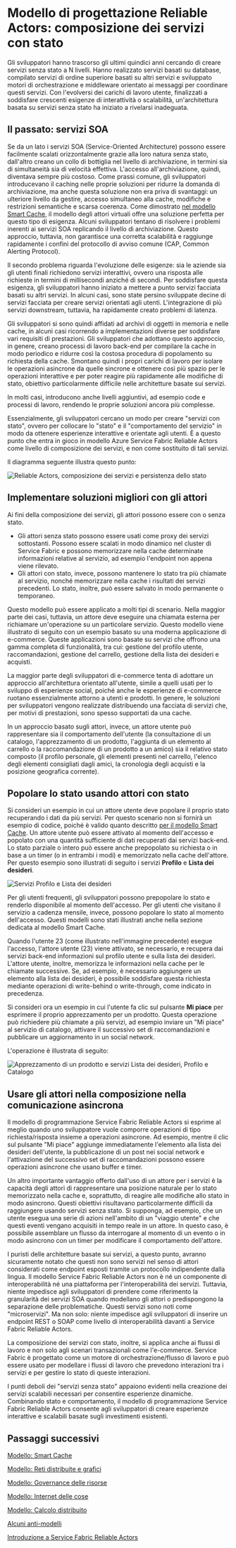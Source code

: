 
<properties
   pageTitle="Modello di composizione del servizio con stato | Microsoft Azure"
   description="Modello di progettazione Service Fabric Reliable Actors che usa attori con stato per mantenere lo stato tra più chiamate al servizio e memorizzare nella cache i risultati dei servizi precedenti."
   services="service-fabric"
   documentationCenter=".net"
   authors="vturecek"
   manager="timlt"
   editor=""/>

<tags
   ms.service="service-fabric"
   ms.devlang="dotnet"
   ms.topic="article"
   ms.tgt_pltfrm="NA"
   ms.workload="NA"
   ms.date="08/05/2015"
   ms.author="vturecek"/>

# Modello di progettazione Reliable Actors: composizione dei servizi con stato

Gli sviluppatori hanno trascorso gli ultimi quindici anni cercando di creare servizi senza stato a N livelli. Hanno realizzato servizi basati su database, compilato servizi di ordine superiore basati su altri servizi e sviluppato motori di orchestrazione e middleware orientato ai messaggi per coordinare questi servizi. Con l'evolversi dei carichi di lavoro utente, finalizzati a soddisfare crescenti esigenze di interattività o scalabilità, un'architettura basata su servizi senza stato ha iniziato a rivelarsi inadeguata.

## Il passato: servizi SOA

Se da un lato i servizi SOA (Service-Oriented Architecture) possono essere facilmente scalati orizzontalmente grazie alla loro natura senza stato, dall'altro creano un collo di bottiglia nel livello di archiviazione, in termini sia di simultaneità sia di velocità effettiva. L'accesso all'archiviazione, quindi, diventava sempre più costoso. Come prassi comune, gli sviluppatori introducevano il caching nelle proprie soluzioni per ridurre la domanda di archiviazione, ma anche questa soluzione non era priva di svantaggi: un ulteriore livello da gestire, accesso simultaneo alla cache, modifiche e restrizioni semantiche e scarsa coerenza. Come dimostrato [nel modello Smart Cache](service-fabric-reliable-actors-pattern-smart-cache.md), il modello degli attori virtuali offre una soluzione perfetta per questo tipo di esigenza. Alcuni sviluppatori tentano di risolvere i problemi inerenti ai servizi SOA replicando il livello di archiviazione. Questo approccio, tuttavia, non garantisce una corretta scalabilità e raggiunge rapidamente i confini del protocollo di avviso comune (CAP, Common Alerting Protocol).

Il secondo problema riguarda l'evoluzione delle esigenze: sia le aziende sia gli utenti finali richiedono servizi interattivi, ovvero una risposta alle richieste in termini di millisecondi anziché di secondi. Per soddisfare questa esigenza, gli sviluppatori hanno iniziato a mettere a punto servizi facciata basati su altri servizi. In alcuni casi, sono state persino sviluppate decine di servizi facciata per creare servizi orientati agli utenti. L'integrazione di più servizi downstream, tuttavia, ha rapidamente creato problemi di latenza.

Gli sviluppatori si sono quindi affidati ad archivi di oggetti in memoria e nelle cache, in alcuni casi ricorrendo a implementazioni diverse per soddisfare vari requisiti di prestazioni. Gli sviluppatori che adottano questo approccio, in genere, creano processi di lavoro back-end per compilare la cache in modo periodico e ridurre così la costosa procedura di popolamento su richiesta della cache. Smontano quindi i propri carichi di lavoro per isolare le operazioni asincrone da quelle sincrone e ottenere così più spazio per le operazioni interattive e per poter reagire più rapidamente alle modifiche di stato, obiettivo particolarmente difficile nelle architetture basate sui servizi.

In molti casi, introducono anche livelli aggiuntivi, ad esempio code e processi di lavoro, rendendo le proprie soluzioni ancora più complesse.

Essenzialmente, gli sviluppatori cercano un modo per creare "servizi con stato", ovvero per collocare lo "stato" e il "comportamento del servizio" in modo da ottenere esperienze interattive e orientate agli utenti. È a questo punto che entra in gioco in modello Azure Service Fabric Reliable Actors come livello di composizione dei servizi, e non come sostituito di tali servizi.

Il diagramma seguente illustra questo punto:

![Reliable Actors, composizione dei servizi e persistenza dello stato][1]

## Implementare soluzioni migliori con gli attori

Ai fini della composizione dei servizi, gli attori possono essere con o senza stato.

* Gli attori senza stato possono essere usati come proxy dei servizi sottostanti. Possono essere scalati in modo dinamico nel cluster di Service Fabric e possono memorizzare nella cache determinate informazioni relative al servizio, ad esempio l'endpoint non appena viene rilevato.
* Gli attori con stato, invece, possono mantenere lo stato tra più chiamate al servizio, nonché memorizzare nella cache i risultati dei servizi precedenti. Lo stato, inoltre, può essere salvato in modo permanente o temporaneo.

Questo modello può essere applicato a molti tipi di scenario. Nella maggior parte dei casi, tuttavia, un attore deve eseguire una chiamata esterna per richiamare un'operazione su un particolare servizio. Questo modello viene illustrato di seguito con un esempio basato su una moderna applicazione di e-commerce. Queste applicazioni sono basate su servizi che offrono una gamma completa di funzionalità, tra cui: gestione del profilo utente, raccomandazioni, gestione del carrello, gestione della lista dei desideri e acquisti.

La maggior parte degli sviluppatori di e-commerce tenta di adottare un approccio all'architettura orientato all'utente, simile a quelli usati per lo sviluppo di esperienze social, poiché anche le esperienze di e-commerce ruotano essenzialmente attorno a utenti e prodotti. In genere, le soluzioni per sviluppatori vengono realizzate distribuendo una facciata di servizi che, per motivi di prestazioni, sono spesso supportati da una cache.

In un approccio basato sugli attori, invece, un attore utente può rappresentare sia il comportamento dell'utente (la consultazione di un catalogo, l'apprezzamento di un prodotto, l'aggiunta di un elemento al carrello o la raccomandazione di un prodotto a un amico) sia il relativo stato composto (il profilo personale, gli elementi presenti nel carrello, l'elenco degli elementi consigliati dagli amici, la cronologia degli acquisti e la posizione geografica corrente).

## Popolare lo stato usando attori con stato

Si consideri un esempio in cui un attore utente deve popolare il proprio stato recuperando i dati da più servizi. Per questo scenario non si fornirà un esempio di codice, poiché è valido quanto descritto [per il modello Smart Cache](service-fabric-reliable-actors-pattern-smart-cache.md). Un attore utente può essere attivato al momento dell'accesso e popolato con una quantità sufficiente di dati recuperati dai servizi back-end. Lo stato parziale o intero può essere anche prepopolato su richiesta o in base a un timer (o in entrambi i modi) e memorizzato nella cache dell'attore. Per questo esempio sono illustrati di seguito i servizi **Profilo** e **Lista dei desideri**.

![Servizi Profilo e Lista dei desideri][2]

Per gli utenti frequenti, gli sviluppatori possono prepopolare lo stato e renderlo disponibile al momento dell'accesso. Per gli utenti che visitano il servizio a cadenza mensile, invece, possono popolare lo stato al momento dell'accesso. Questi modelli sono stati illustrati anche nella sezione dedicata al modello Smart Cache.

Quando l'utente 23 (come illustrato nell'immagine precedente) esegue l'accesso, l'attore utente (23) viene attivato, se necessario, e recupera dai servizi back-end informazioni sul profilo utente e sulla lista dei desideri. L'attore utente, inoltre, memorizza le informazioni nella cache per le chiamate successive. Se, ad esempio, è necessario aggiungere un elemento alla lista dei desideri, è possibile soddisfare questa richiesta mediante operazioni di write-behind o write-through, come indicato in precedenza.

Si consideri ora un esempio in cui l'utente fa clic sul pulsante **Mi piace** per esprimere il proprio apprezzamento per un prodotto. Questa operazione può richiedere più chiamate a più servizi, ad esempio inviare un "Mi piace" al servizio di catalogo, attivare il successivo set di raccomandazioni e pubblicare un aggiornamento in un social network.

L'operazione è illustrata di seguito:

![Apprezzamento di un prodotto e servizi Lista dei desideri, Profilo e Catalogo][3]

## Usare gli attori nella composizione nella comunicazione asincrona
Il modello di programmazione Service Fabric Reliable Actors si esprime al meglio quando uno sviluppatore vuole comporre operazioni di tipo richiesta/risposta insieme a operazioni asincrone. Ad esempio, mentre il clic sul pulsante "Mi piace" aggiunge immediatamente l'elemento alla lista dei desideri dell'utente, la pubblicazione di un post nei social network e l'attivazione del successivo set di raccomandazioni possono essere operazioni asincrone che usano buffer e timer.

Un altro importante vantaggio offerto dall'uso di un attore per i servizi è la capacità degli attori di rappresentare una posizione naturale per lo stato memorizzato nella cache e, soprattutto, di reagire alle modifiche allo stato in modo asincrono. Questi obiettivi risultavano particolarmente difficili da raggiungere usando servizi senza stato. Si supponga, ad esempio, che un utente esegua una serie di azioni nell'ambito di un "viaggio utente" e che questi eventi vengano acquisiti in tempo reale in un attore. In questo caso, è possibile assemblare un flusso da interrogare al momento di un evento o in modo asincrono con un timer per modificare il comportamento dell'attore.

I puristi delle architetture basate sui servizi, a questo punto, avranno sicuramente notato che questi non sono servizi nel senso di attori considerati come endpoint esposti tramite un protocollo indipendente dalla lingua. Il modello Service Fabric Reliable Actors non è né un componente di interoperabilità né una piattaforma per l'interoperabilità dei servizi. Tuttavia, niente impedisce agli sviluppatori di prendere come riferimento la granularità dei servizi SOA quando modellano gli attori o predispongono la separazione delle problematiche. Questi servizi sono noti come "microservizi". Ma non solo: niente impedisce agli sviluppatori di inserire un endpoint REST o SOAP come livello di interoperabilità davanti a Service Fabric Reliable Actors.

La composizione dei servizi con stato, inoltre, si applica anche ai flussi di lavoro e non solo agli scenari transazionali come l'e-commerce. Service Fabric è progettato come un motore di orchestrazione/flusso di lavoro e può essere usato per modellare i flussi di lavoro che prevedono interazioni tra i servizi e per gestire lo stato di queste interazioni.

I punti deboli dei "servizi senza stato" appaiono evidenti nella creazione dei servizi scalabili necessari per consentire esperienze dinamiche. Combinando stato e comportamento, il modello di programmazione Service Fabric Reliable Actors consente agli sviluppatori di creare esperienze interattive e scalabili basate sugli investimenti esistenti.


## Passaggi successivi

[Modello: Smart Cache](service-fabric-reliable-actors-pattern-smart-cache.md)

[Modello: Reti distribuite e grafici](service-fabric-reliable-actors-pattern-distributed-networks-and-graphs.md)

[Modello: Governance delle risorse](service-fabric-reliable-actors-pattern-resource-governance.md)

[Modello: Internet delle cose](service-fabric-reliable-actors-pattern-internet-of-things.md)

[Modello: Calcolo distribuito](service-fabric-reliable-actors-pattern-distributed-computation.md)

[Alcuni anti-modelli](service-fabric-reliable-actors-anti-patterns.md)

[Introduzione a Service Fabric Reliable Actors](service-fabric-reliable-actors-introduction.md)


<!--Image references-->
[1]: ./media/service-fabric-reliable-actors-pattern-stateful-service-composition/stateful-service-composition-1.png
[2]: ./media/service-fabric-reliable-actors-pattern-stateful-service-composition/stateful-service-composition-2.png
[3]: ./media/service-fabric-reliable-actors-pattern-stateful-service-composition/stateful-service-composition-3.png

<!---HONumber=AcomDC_0121_2016-->